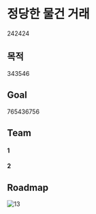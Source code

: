 # 정당한 물건 거래
242424
## 목적
343546
## Goal
765436756
## Team
#### 1
#### 2
## Roadmap
![13](https://user-images.githubusercontent.com/35838706/44015063-1ee509c8-9f0a-11e8-9860-d954f93db8cc.PNG)
